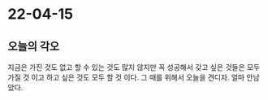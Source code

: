 # 22-04-15

## 오늘의 각오
지금은 가진 것도 없고 할 수 있는 것도 많지 않지만 꼭 성공해서 갖고 싶은 것들은 모두 가질 것 이고 하고 싶은 것도 모두 할 것 이다. 그 때를 위해서 오늘을 견디자. 얼마 안남았다.